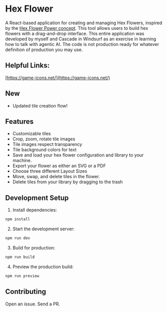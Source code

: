 # Hex Flower

A React-based application for creating and managing Hex Flowers, inspired by the [Hex Flower Power concept](https://goblinshenchman.wordpress.com/hex-power-flower/). This tool allows users to build hex flowers with a drag-and-drop interface. This entire application was developed by myself and Cascade in Windsurf as an exercise in learning how to talk with agentic AI. The code is not production ready for whatever definition of production you may use.

## Helpful Links:
[https://game-icons.net/](https://game-icons.net/)


## New
- Updated tile creation flow!

## Features
- Customizable tiles
- Crop, zoom, rotate tile images
- Tile images respect transparency
- Tile background colors for text
- Save and load your hex flower configuration and library to your machine.
- Export your flower as either an SVG or a PDF
- Choose three different Layout Sizes
- Move, swap, and delete tiles in the flower.
- Delete tiles from your library by dragging to the trash

## Development Setup

1. Install dependencies:
```bash
npm install
```

2. Start the development server:
```bash
npm run dev
```

3. Build for production:
```bash
npm run build
```

4. Preview the production build:
```bash
npm run preview
```

## Contributing
Open an issue. Send a PR.
